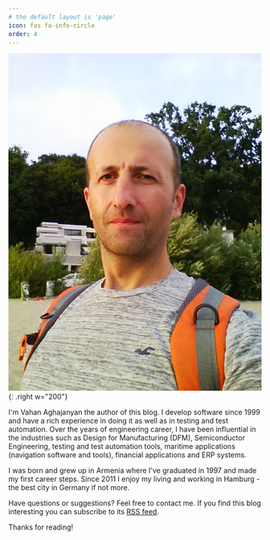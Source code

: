 ```yaml
---
# the default layout is 'page'
icon: fas fa-info-circle
order: 4
---
```


![Vahan Aghajanyan](/assets/img/avatar_vahan.jpg){: .right w="200"}

I'm Vahan Aghajanyan the author of this blog. I develop software since 1999 and have
a rich experience in doing it as well as in testing and test automation. Over the
years of engineering career, I have been influential in the industries such as
Design for Manufacturing (DFM), Semiconductor Engineering, testing and
test automation tools, maritime applications (navigation software and tools),
financial applications and ERP systems.

I was born and grew up in Armenia where I've graduated in 1997 and made my first career steps.
Since 2011 I enjoy my living and working in Hamburg - the best city in Germany if
not more.

Have questions or suggestions? Feel free to contact me.
If you find this blog interesting you can subscribe to its [RSS feed](https://vahancho.github.io/feed.xml).

Thanks for reading!
